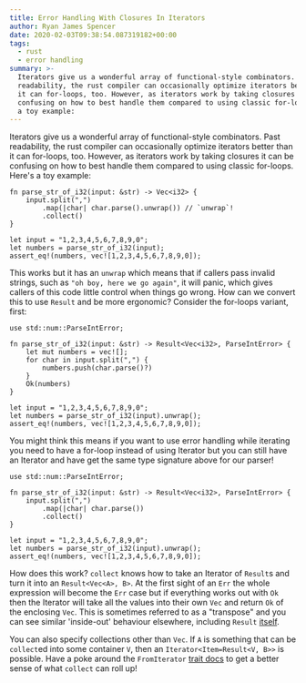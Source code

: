 ```yaml
---
title: Error Handling With Closures In Iterators
author: Ryan James Spencer
date: 2020-02-03T09:38:54.087319182+00:00
tags:
  - rust
  - error handling
summary: >-
  Iterators give us a wonderful array of functional-style combinators. Past
  readability, the rust compiler can occasionally optimize iterators better than
  it can for-loops, too. However, as iterators work by taking closures it can be
  confusing on how to best handle them compared to using classic for-loops. Here's
  a toy example:
---
```


Iterators give us a wonderful array of functional-style combinators. Past
readability, the rust compiler can occasionally optimize iterators better than
it can for-loops, too. However, as iterators work by taking closures it can be
confusing on how to best handle them compared to using classic for-loops. Here's
a toy example:

```
fn parse_str_of_i32(input: &str) -> Vec<i32> {
    input.split(",")
        .map(|char| char.parse().unwrap()) // `unwrap`!
        .collect()
}

let input = "1,2,3,4,5,6,7,8,9,0";
let numbers = parse_str_of_i32(input);
assert_eq!(numbers, vec![1,2,3,4,5,6,7,8,9,0]);
```

This works but it has an `unwrap` which means that if callers pass invalid
strings, such as `"oh boy, here we go again"`, it will panic, which gives
callers of this code little control when things go wrong. How can we convert
this to use `Result` and be more ergonomic? Consider the for-loops variant,
first:

```
use std::num::ParseIntError;

fn parse_str_of_i32(input: &str) -> Result<Vec<i32>, ParseIntError> {
    let mut numbers = vec![];
    for char in input.split(",") {
        numbers.push(char.parse()?)
    }
    Ok(numbers)
}

let input = "1,2,3,4,5,6,7,8,9,0";
let numbers = parse_str_of_i32(input).unwrap();
assert_eq!(numbers, vec![1,2,3,4,5,6,7,8,9,0]);
```

You might think this means if you want to use error handling while iterating you
need to have a for-loop instead of using Iterator but you can still have an
Iterator and have get the same type signature above for our parser!


```
use std::num::ParseIntError;

fn parse_str_of_i32(input: &str) -> Result<Vec<i32>, ParseIntError> {
    input.split(",")
        .map(|char| char.parse())
        .collect()
}

let input = "1,2,3,4,5,6,7,8,9,0";
let numbers = parse_str_of_i32(input).unwrap();
assert_eq!(numbers, vec![1,2,3,4,5,6,7,8,9,0]);
```

How does this work? `collect` knows how to take an Iterator of `Result`s and
turn it into an `Result<Vec<A>, B>`. At the first sight of an `Err` the whole
expression will become the `Err` case but if everything works out with `Ok` then
the Iterator will take all the values into their own `Vec` and return `Ok` of
the enclosing `Vec`. This is sometimes referred to as a "transpose" and you can
see similar 'inside-out' behaviour elsewhere, including `Result`
[itself](https://doc.rust-lang.org/std/option/enum.Option.html#method.transpose).

You can also specify collections other than `Vec`. If `A` is something that can
be `collect`ed into some container `V`, then an `Iterator<Item=Result<V, B>>` is
possible. Have a poke around the `FromIterator` [trait
docs](https://doc.rust-lang.org/std/iter/trait.FromIterator.html) to get a
better sense of what `collect` can roll up!
